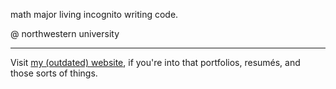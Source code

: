 math major living incognito writing code.

@ northwestern university

---

Visit [my (outdated) website](https://elliottyoon.github.io), if you're into that portfolios, resumés, and those sorts of things.


